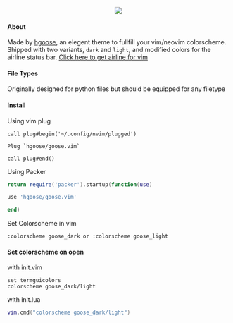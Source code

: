 <p align="center">
	<img src="https://i.imgur.com/Du3bAJL.jpeg">
</p>

#### About
Made by [hgoose](https://github.com/hgoose), an elegent theme to fullfill your vim/neovim colorscheme.
Shipped with two variants, `dark` and `light`, and  modified colors for the airline status bar. [Click here to get airline for vim](https://github.com/vim-airline/vim-airline)

#### File Types
Originally designed for python files but should be equipped for any filetype

#### Install
Using vim plug

```vim
call plug#begin('~/.config/nvim/plugged')

Plug `hgoose/goose.vim`

call plug#end()

```

Using Packer



```lua
return require('packer').startup(function(use)

use 'hgoose/goose.vim'

end)
```


Set Colorscheme in vim

```vim
:colorscheme goose_dark or :colorscheme goose_light
```

#### Set colorscheme on open


with init.vim

```vim
set termguicolors 
colorscheme goose_dark/light
```

with init.lua

```lua
vim.cmd("colorscheme goose_dark/light")
```
